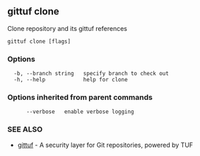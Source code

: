 ## gittuf clone

Clone repository and its gittuf references

```
gittuf clone [flags]
```

### Options

```
  -b, --branch string   specify branch to check out
  -h, --help            help for clone
```

### Options inherited from parent commands

```
      --verbose   enable verbose logging
```

### SEE ALSO

* [gittuf](gittuf.md)	 - A security layer for Git repositories, powered by TUF

